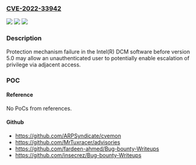 ### [CVE-2022-33942](https://cve.mitre.org/cgi-bin/cvename.cgi?name=CVE-2022-33942)
![](https://img.shields.io/static/v1?label=Product&message=Intel(R)%20DCM%20software&color=blue)
![](https://img.shields.io/static/v1?label=Version&message=before%20version%205.0%20&color=brightgreen)
![](https://img.shields.io/static/v1?label=Vulnerability&message=escalation%20of%20privilege&color=brightgreen)

### Description

Protection mechanism failure in the Intel(R) DCM software before version 5.0 may allow an unauthenticated user to potentially enable escalation of privilege via adjacent access.

### POC

#### Reference
No PoCs from references.

#### Github
- https://github.com/ARPSyndicate/cvemon
- https://github.com/MrTuxracer/advisories
- https://github.com/fardeen-ahmed/Bug-bounty-Writeups
- https://github.com/insecrez/Bug-bounty-Writeups

